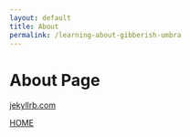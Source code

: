 ```yaml
---
layout: default
title: About
permalink: /learning-about-gibberish-umbra
---
```


<h1>
About Page
</h1>

[jekyllrb.com](https://jekyllrb.com/)


[HOME](https://gibberish.cyou)<br>